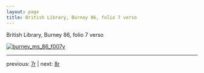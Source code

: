 ```yaml
---
layout: page
title: British Library, Burney 86, folio 7 verso
---
```


British Library, Burney 86, folio 7 verso

[![burney_ms_86_f007v](http://www.homermultitext.org/iipsrv?IIIF=/project/homer/pyramidal/deepzoom/bl/burney86imgs/v1/burney_ms_86_f007v.tif/full/800,/0/default.jpg)](http://www.homermultitext.org/ict2/?urn=urn:cite2:bl:burney86imgs.v1:burney_ms_86_f007v) 

---

previous:  [7r](../7r/) | next: [8r](../8r/)